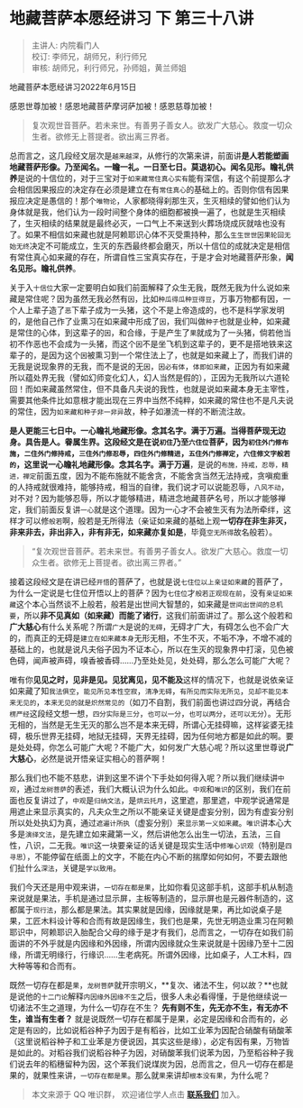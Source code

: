 # 地藏菩萨本愿经讲习 下 第三十八讲

> 主讲人: 内院看门人 <br />
> 校订: 李师兄，胡师兄，利行师兄 <br />
> 审核: 胡师兄，利行师兄，孙师姐，黄兰师姐 <br />

地藏菩萨本愿经讲习2022年6月15日

感恩世尊加被！感恩地藏菩萨摩诃萨加被！感恩慈尊加被！

> 复次观世音菩萨。若未来世。有善男子善女人。欲发广大慈心。救度一切众生者。欲修无上菩提者。欲出离三界者。

总而言之，这几段经文层次是`越来越深`，从修行的次第来讲，前面讲**是人若能塑画地藏菩萨形像。乃至闻名。一瞻一礼。一日至七日。莫退初心。闻名见形。瞻礼供养**是说的十信位的，对于三宝对于`如来藏常住真心实有`能有深信，有这个前提那么才会相信因果报应的决定存在必须是建立在有`常住真心`的基础上的。否则你信有因果报应决定是愚信的！那个`唯物论`，人家都晓得刹那生灭，生灭相续的譬如他们认为身体就是我，他们认为一段时间整个身体的细胞都被换一遍了，也就是生灭相续了，生灭相续的结果就是最终必灭，一口气上不来送到火葬场烧成灰就啥也没有了。如果不相信如来藏也就是阿赖耶识心体不灭受熏持种，那么`生生世世因果轮回无始无终`决定不可能成立，生灭的东西最终都会磨灭，所以十信位的成就决定是相信有常住真心如来藏的存在，所谓自性三宝真实存在，于是才会对地藏菩萨形象，**闻名见形。瞻礼供养**。

关于入`十信位`大家一定要明白如我们前面解释了众生无我，既然无我为什么说如来藏是常住呢？因为虽然无我必然有`因`，比如`种瓜得瓜种豆得豆`，万事万物都有因，一个人上辈子造了`恶`下辈子成为一头猪，这个不是上帝造成的，也不是科学家发明的，是他自己作了业熏习在如来藏中形成了`因`，我们叫做`种子`也就是业种，如来藏是常住的心体，到这辈子的`因`，和合缘，于是产生了`果`就成为了一头猪，倘若他当初不作恶也不会成为一头猪，而这个`因`不是坐飞机到这辈子的，更不是搭地铁来这辈子的，是因为这个`因`被熏习到一个常住法上了，也就是如来藏上了，而我们讲的无我是说现象界的无我，而不是说的无`因`，`因必有体`，`体即如来藏`，正因为有如来藏所以蕴处界无我（譬如幻师变化幻人，幻人当然是假的），正因为无我所以六道轮回！而如来藏虽然常住，但不具备凡夫说的我性，也就是说如来藏本身无主宰性，需要其他条件比如意根才能出现在三界中当然不纯粹，如来藏的常住也不是凡夫说的常住，因为`如来藏和种子非一非异`故，种子如瀑流一样的不断流注故。

**是人更能三七日中。一心瞻礼地藏形像。念其名字。满于万遍。当得菩萨现无边身。具告是人。眷属生界。**这段经文是在说`初住`乃至`六住位`菩萨，因为`初住外门修布施`，`二住外门修持戒`，`三住外门修忍辱`，`四住外门修精进`，`五住外门修禅定`，`六住修文字般若的`，这里说**一心瞻礼地藏形像。念其名字。满于万遍**，是说的`布施，持戒，忍辱，精进，禅定`前面五度，因为不能布施就不能舍贪，不能舍贪当然无法持戒，贪嗔痴重的人持戒就很难持，能够持戒，相当的自律，我们说才可以说能忍辱，`八风不动`，对不对？因为能够忍辱，所以才能够精进，精进念地藏菩萨名号，所以才能够禅定，我们前面反复讲`一心`就是这个道理。因为一心才不会被生灭有为法所牵绊，这样才可以修`般若`啊，般若是无所得法（亲证如来藏的基础上观**一切存在非生非灭，非来非去，非出非入，非有非无，如来藏亦复如是**，毕竟`空无所得`故名般若）。

> “复次观世音菩萨。若未来世。有善男子善女人。欲发广大慈心。救度一切众生者。欲修无上菩提者。欲出离三界者。”

接着这段经文是在讲已经`开悟`的菩萨了，也就是说`七住位以上亲证如来藏`的菩萨了，为什么一定说是七住位开悟以上的菩萨？因为`七住位`才`般若正观现在前`，没有`亲证如来藏`这个本心当然谈不上般若，般若是出世间大智慧的，如来藏是`世间出世间的总机要`，所以**非不见真如（如来藏）而能了诸行**，这我们前面讲过了。那么这个般若和**广大慈心**有什么关系呢？所谓`广大`是说的`无碍`，无碍才广大，有碍怎么也不会广大的，而真正的无碍是`建立在如来藏本身`无形无相，不生不灭，不垢不净，不增不减的基础上的，也就是说凡夫俗子因为不证本心，所以在生灭的现象界中打滚，见色被色碍，闻声被声碍，嗅香被香碍……乃至处处见，处处碍，那么怎么可能广大呢？

唯有你**见见之时，见非是见。见犹离见，见不能及**这样的情况下，也就是说依亲证如来藏了知`我法俱空`，`能见所见本性空寂`，`清净无碍`，`有所见而实际无所见`，`见却不能见本来无见的`，`本来无见的就是炽然常见的`（如刀不自割，我们前面也讲过四分说，再结合`楞严经`这段经文想一想，`四分实际是三分`，`也可以一分`，`也可以两分`，`还可以无分`）。无形无相的，当然是无生无灭的那么岂不是本来无碍，所谓心无挂碍嘛，这样娑婆无挂碍，极乐世界无挂碍，地狱无挂碍，天界无挂碍，因为任何地方都是如此的啊。要是处处碍，你怎么可能广大呢？不能广大，如何发广大慈心呢？所以这里世尊说**广大慈心**，必然是说开悟亲证实相心的菩萨啊！

那么我们也不能不慈悲，讲到这里不讲个下手处如何得入呢？所以我们继续讲`中观`，通过`龙树菩萨`的表述，我们大概认识为什么如此。`中观`和`唯识`的区别，我们在前面也反复讲过了，`中观`是`归纳文法`，是`烘云托月`，这里遮，那里遮，中观学说通常是用遮止来显示真实的，凡夫众生之所以不能亲证关键是虚妄分别，因为有虚妄分别所以处处执幻为真，通过`遮遍计所执`（虚妄分别）来`显示第一义如来藏`。`唯识`讲本心大多是`演绎文法`，是先建立如来藏第一义，然后讲他怎么出生一切法，五法，三自性，八识，二无我。`唯识`这一块要亲证的话关键是现实生活中`修唯心识观`（特别是`四寻思`），不能停留在纸面上的文字，不能在内心不断的揣摩如何如何，不要去跟他们扯什么`深法`，关键是`学以致用`。

我们今天还是用中观来讲，`一切存在都是果`，比如你看见这部手机，这部手机从制造来说就是果法，手机是通过显示屏，主板等制造的，显示屏也是元器件制造的，这都属于`现行法`，那么都是果法。其实果就是因缘，因缘就是果，再比如说桌子是果，工匠木料设计等和合而有故是因缘生，我们也是果，先世无明造业熏习在阿赖耶识中，阿赖耶识入胎配合父母的缘于是才有我们，总而言之，一切存在如我们前面讲的不外乎就是内因缘和外因缘，所谓内因缘就众生来说就是十因缘乃至十二因缘，所谓无明缘行，行缘识……生老病死。所谓外因缘，比如桌子，人工木料，四大种等等和合而有。

既然一切存在都是`果`，`龙树菩萨`就开宗明义，**复次、诸法不生，何以故？**也就是说他的`十二门论`解释`内因缘外因缘不生`之后，很多人未必看得懂，于是他继续说一切诸法不生之道理，为什么一切存在不生？ **先有则不生，先无亦不生，有无亦不生，谁当有生者？** 就是说既然一切存在都属于是果，必定是因缘和合而有的，必定是有`因`的，比如说稻谷种子为因于是有稻谷，比如工业苯为因配合硝酸有硝酸苯（这里说稻谷种子和工业苯是方便说因，其实这些是缘），必定有因有果，万物皆是如此的。对稻谷我们说稻谷种子为因，对硝酸苯我们说苯为因，乃至稻谷种子我们说去年的稻穗留种为因，这个苯我们说煤炭为因，总而言之，但凡一切存在都是果的，就果性来讲，`一切存在都是果`。那么就`果`来讲却`根本没有果`，为什么呢？

> 本文来源于 QQ 唯识群， 欢迎诸位学人点击 **[联系我们](https://mp.weixin.qq.com/s/lZCfWjmLjgNR165Tx4_bCQ)** 加入。
